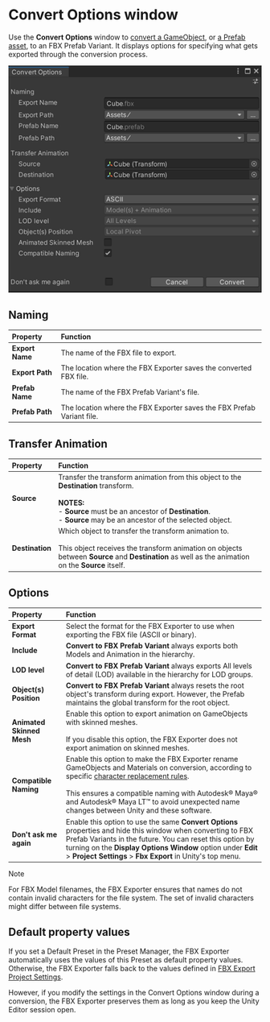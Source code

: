 # Convert Options window

Use the **Convert Options** window to [convert a GameObject](prefab-variants-convert-gameobject.md), or [a Prefab asset](prefab-variants-convert-prefab-asset.md), to an FBX Prefab Variant. It displays options for specifying what gets exported through the conversion process.

![Convert Options for an FBX Prefab Variant](images/FBXExporter_ConvertOptionsWindow.png)

## Naming

| Property | Function |
| :--- | :--- |
| **Export Name** | The name of the FBX file to export. |
| **Export Path** | The location where the FBX Exporter saves the converted FBX file. |
| **Prefab Name** | The name of the FBX Prefab Variant's file. |
| **Prefab Path** | The location where the FBX Exporter saves the FBX Prefab Variant file. |

## Transfer Animation

| Property | Function |
| :--- | :--- |
| **Source** | Transfer the transform animation from this object to the **Destination** transform.<br/><br/>**NOTES:**<br/> - **Source** must be an ancestor of **Destination**.<br/> - **Source** may be an ancestor of the selected object. |
| **Destination** | Which object to transfer the transform animation to.<br/><br/>This object receives the transform animation on objects between **Source** and **Destination** as well as the animation on the **Source** itself. |

## Options

| Property | Function |
| :--- | :--- |
| **Export Format** | Select the format for the FBX Exporter to use when exporting the FBX file (ASCII or binary). |
| **Include** | **Convert to FBX Prefab Variant** always exports both Models and Animation in the hierarchy. |
| **LOD level** | **Convert to FBX Prefab Variant** always exports All levels of detail (LOD) available in the hierarchy for LOD groups. |
| **Object(s) Position** | **Convert to FBX Prefab Variant** always resets the root object's transform during export. However, the Prefab maintains the global transform for the root object. |
| **Animated Skinned Mesh** | Enable this option to export animation on GameObjects with skinned meshes.<br/><br/>If you disable this option, the FBX Exporter does not export animation on skinned meshes. |
| **Compatible Naming** | Enable this option to make the FBX Exporter rename GameObjects and Materials on conversion, according to specific [character replacement rules](features-behaviors-compatible-naming.md).<br /><br />This ensures a compatible naming with Autodesk® Maya® and Autodesk® Maya LT™ to avoid unexpected name changes between Unity and these software. |
| **Don't ask me again** | Enable this option to use the same **Convert Options** properties and hide this window when converting to FBX Prefab Variants in the future. You can reset this option by turning on the **Display Options Window** option under **Edit** > **Project Settings** > **Fbx Export** in Unity's top menu. |

>[!NOTE]
>For FBX Model filenames, the FBX Exporter ensures that names do not contain invalid characters for the file system. The set of invalid characters might differ between file systems.

## Default property values

If you set a Default Preset in the Preset Manager, the FBX Exporter automatically uses the values of this Preset as default property values. Otherwise, the FBX Exporter falls back to the values defined in [FBX Export Project Settings](ref-project-settings.md).

However, if you modify the settings in the Convert Options window during a conversion, the FBX Exporter preserves them as long as you keep the Unity Editor session open.
